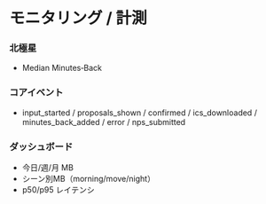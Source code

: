# モニタリング / 計測

### 北極星
- Median Minutes‑Back

### コアイベント
- input_started / proposals_shown / confirmed / ics_downloaded / minutes_back_added / error / nps_submitted

### ダッシュボード
- 今日/週/月 MB
- シーン別MB（morning/move/night）
- p50/p95 レイテンシ
